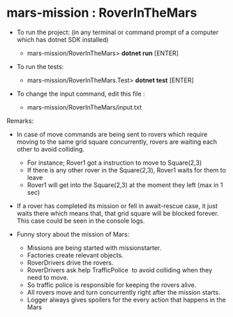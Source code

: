 # mars-mission : RoverInTheMars


* To run the project:  (in any terminal or command prompt of a computer which has dotnet SDK installed)

  * mars-mission/RoverInTheMars> **dotnet run** [ENTER]

* To run the tests:

  * mars-mission/RoverInTheMars.Test> **dotnet test** [ENTER]

* To change the input command, edit this file :

  * mars-mission/RoverInTheMars/input.txt

Remarks:

* In case of move commands are being sent to rovers which require moving to the same grid square concurrently, rovers are waiting each other to avoid colliding. 
  * For instance; Rover1 got a instruction to move to Square(2,3)
  * If there is any other rover in the Square(2,3), Rover1 waits for them to leave
  * Rover1 will get into the Square(2,3) at the moment they left (max in 1 sec)

* If a rover has completed its mission or fell in await-rescue case, it just waits there which means that, that grid square will be blocked forever. This case could be seen in the console logs.

* Funny story about the mission of Mars:
  * Missions are being started with missionstarter.
  * Factories create relevant objects. 
  * RoverDrivers drive the rovers. 
  * RoverDrivers ask help TrafficPolice  to avoid colliding when they need to move. 
  * So traffic police is responsible for keeping the rovers alive. 
  * All rovers move and turn concurrently right after the mission starts.
  * Logger always gives spoilers for the every action that happens in the Mars
